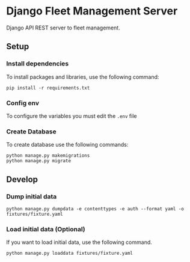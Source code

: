 # Django Fleet Management Server

Django API REST server to fleet management.

## Setup
### Install dependencies
To install packages and libraries, use the following command:
```shell
pip install -r requirements.txt
```

### Config env

To configure the variables you must edit the `.env` file

### Create Database

To create database use the following commands:

```shell
python manage.py makemigrations
python manage.py migrate
```

## Develop

### Dump initial data

```shell
python manage.py dumpdata -e contenttypes -e auth --format yaml -o fixtures/fixture.yaml
```

### Load initial data (Optional)

If you want to load initial data, use the following command.

```shell
python manage.py loaddata fixtures/fixture.yaml
```
